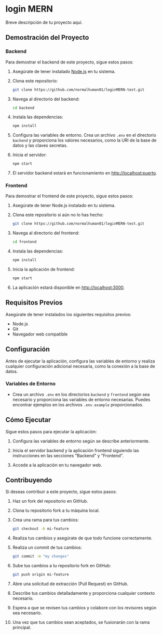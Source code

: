# login MERN

Breve descripción de tu proyecto aquí.

## Demostración del Proyecto

### Backend

Para demostrar el backend de este proyecto, sigue estos pasos:

1. Asegúrate de tener instalado [Node.js](https://nodejs.org/) en tu sistema.

2. Clona este repositorio:

   ```bash
   git clone https://github.com/normalhuman01/loginMERN-test.git
   ```

3. Navega al directorio del backend:

   ```bash
   cd backend
   ```

4. Instala las dependencias:

   ```bash
   npm install
   ```

5. Configura las variables de entorno. Crea un archivo `.env` en el directorio `backend` y proporciona los valores necesarios, como la URI de la base de datos y las claves secretas.

6. Inicia el servidor:

   ```bash
   npm start
   ```

7. El servidor backend estará en funcionamiento en [http://localhost:puerto](http://localhost:puerto).

### Frontend

Para demostrar el frontend de este proyecto, sigue estos pasos:

1. Asegúrate de tener Node.js instalado en tu sistema.

2. Clona este repositorio si aún no lo has hecho:

   ```bash
   git clone https://github.com/normalhuman01/loginMERN-test.git
   ```

3. Navega al directorio del frontend:

   ```bash
   cd frontend
   ```

4. Instala las dependencias:

   ```bash
   npm install
   ```

5. Inicia la aplicación de frontend:

   ```bash
   npm start
   ```

6. La aplicación estará disponible en [http://localhost:3000](http://localhost:3000).

## Requisitos Previos

Asegúrate de tener instalados los siguientes requisitos previos:

- Node.js
- Git
- Navegador web compatible

## Configuración

Antes de ejecutar la aplicación, configura las variables de entorno y realiza cualquier configuración adicional necesaria, como la conexión a la base de datos.

### Variables de Entorno

- Crea un archivo `.env` en los directorios `backend` y `frontend` según sea necesario y proporciona las variables de entorno necesarias. Puedes encontrar ejemplos en los archivos `.env.example` proporcionados.

## Cómo Ejecutar

Sigue estos pasos para ejecutar la aplicación:

1. Configura las variables de entorno según se describe anteriormente.

2. Inicia el servidor backend y la aplicación frontend siguiendo las instrucciones en las secciones "Backend" y "Frontend".

3. Accede a la aplicación en tu navegador web.

## Contribuyendo

Si deseas contribuir a este proyecto, sigue estos pasos:

1. Haz un fork del repositorio en GitHub.

2. Clona tu repositorio fork a tu máquina local.

3. Crea una rama para tus cambios:

   ```bash
   git checkout -b mi-feature
   ```

4. Realiza tus cambios y asegúrate de que todo funcione correctamente.

5. Realiza un commit de tus cambios:

   ```bash
   git commit -m "my changes"
   ```

6. Sube tus cambios a tu repositorio fork en GitHub:

   ```bash
   git push origin mi-feature
   ```

7. Abre una solicitud de extracción (Pull Request) en GitHub.

8. Describe tus cambios detalladamente y proporciona cualquier contexto necesario.

9. Espera a que se revisen tus cambios y colabore con los revisores según sea necesario.

10. Una vez que tus cambios sean aceptados, se fusionarán con la rama principal.
